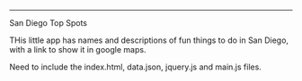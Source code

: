 **********************************
San Diego Top Spots

THis little app has names and descriptions of fun things to do in San Diego, with a link to show it in google maps.

Need to include the index.html, data.json, jquery.js and main.js files.
